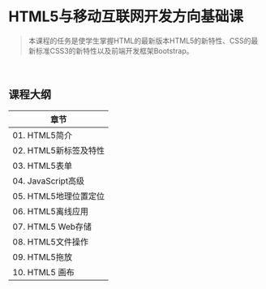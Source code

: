# HTML5与移动互联网开发方向基础课

> 本课程的任务是使学生掌握HTML的最新版本HTML5的新特性、CSS的最新标准CSS3的新特性以及前端开发框架Bootstrap。

&nbsp;

## 课程大纲

| 章节 |
|-----|
|01. HTML5简介|11. CSS3概述及选择器|19. Bootstrap概述|
|02. HTML5新标签及特性|12. CSS3 Web排版|20. Bootstrap栅格系统|
|03. HTML5表单|13. CSS3盒模型|21. Bootstrap全局CSS|
|04. JavaScript高级|14. CSS3变形|22. Bootstrap组件|
|05. HTML5地理位置定位|15. CSS3动画|23. Bootstrap插件|
|06. HTML5离线应用|16. CSS3布局|
|07. HTML5 Web存储|17. Media Queries|
|08. HTML5文件操作|18. CSS3用户界面|
|09. HTML5拖放|
|10. HTML5 画布|


